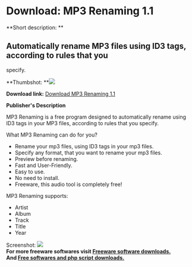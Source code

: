 # Download: MP3 Renaming 1.1

**Short description: **

## Automatically rename MP3 files using ID3 tags, according to rules that you
specify.

  
**Thumbshot: **![](http://www.freewarefiles.com/screenshot/mp3renaming11_md.jpg)   
  
**Download link:** [Download MP3 Renaming 1.1](http://freesoftwares.boysofts.com/MP-Renaming_program_44917.html)  
  

**Publisher's Description**  
  

MP3 Renaming is a free program designed to automatically rename using ID3 tags
in your MP3 files, according to rules that you specify.

What MP3 Renaming can do for you?

  * Rename your mp3 files, using ID3 tags in your mp3 files. 
  * Specify any format, that you want to rename your mp3 files. 
  * Preview before renaming. 
  * Fast and User-Friendly. 
  * Easy to use. 
  * No need to install. 
  * Freeware, this audio tool is completely free! 

MP3 Renaming supports:

  * Artist 
  * Album 
  * Track 
  * Title 
  * Year 

  
  
Screenshot: ![](http://www.freewarefiles.com/screenshot/mp3renaming11.jpg)  
**For more freeware softwares visit [Freeware software downloads.](http://freesoftwares.boysofts.com/)**   
**And [Free softwares and php script downloads.](http://www.boysofts.com/)**

